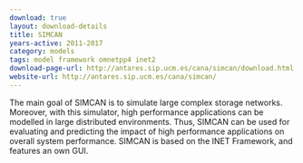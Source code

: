 ```yaml
---
download: true
layout: download-details
title: SIMCAN
years-active: 2011-2017
category: models
tags: model framework omnetpp4 inet2
download-page-url: http://antares.sip.ucm.es/cana/simcan/download.html
website-url: http://antares.sip.ucm.es/cana/simcan/
---
```


The main goal of SIMCAN is to simulate large complex storage networks. Moreover,
with this simulator, high performance applications can be modelled in large
distributed environments. Thus, SIMCAN can be used for evaluating and predicting
the impact of high performance applications on overall system performance.
SIMCAN is based on the INET Framework, and features an own GUI.
